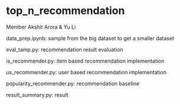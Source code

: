 # top_n_recommendation

Member Akshit Arora & Yu Li

data_prep.ipynb: sample from the big dataset to get a smaller dataset

eval_tamp.py: recommendation result evaluation

is_recommender.py: item based recommendation implementation

us_recommender.py: user based recommendation implementation

popularity_recommender.py: recommendation baseline

result_summary.py: result
